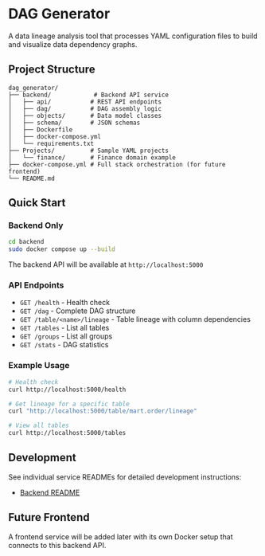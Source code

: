 # DAG Generator

A data lineage analysis tool that processes YAML configuration files to build and visualize data dependency graphs.

## Project Structure

```
dag_generator/
├── backend/            # Backend API service
│   ├── api/           # REST API endpoints
│   ├── dag/           # DAG assembly logic
│   ├── objects/       # Data model classes
│   ├── schema/        # JSON schemas
│   ├── Dockerfile
│   ├── docker-compose.yml
│   └── requirements.txt
├── Projects/          # Sample YAML projects
│   └── finance/       # Finance domain example
├── docker-compose.yml # Full stack orchestration (for future frontend)
└── README.md
```

## Quick Start

### Backend Only

```bash
cd backend
sudo docker compose up --build
```

The backend API will be available at `http://localhost:5000`

### API Endpoints

- `GET /health` - Health check
- `GET /dag` - Complete DAG structure
- `GET /table/<name>/lineage` - Table lineage with column dependencies
- `GET /tables` - List all tables
- `GET /groups` - List all groups
- `GET /stats` - DAG statistics

### Example Usage

```bash
# Health check
curl http://localhost:5000/health

# Get lineage for a specific table
curl "http://localhost:5000/table/mart.order/lineage"

# View all tables
curl http://localhost:5000/tables
```

## Development

See individual service READMEs for detailed development instructions:
- [Backend README](backend/README.md)

## Future Frontend

A frontend service will be added later with its own Docker setup that connects to this backend API.
